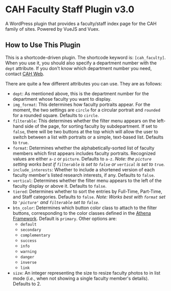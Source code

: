 # CAH Faculty Staff Plugin v3.0

A WordPress plugin that provides a faculty/staff index page for the CAH family of sites. Powered by VueJS and Vuex.

## How to Use This Plugin

This is a shortcode-driven plugin. The shortcode keyword is: `[cah_faculty]`. When you use it, you should also specify a department number with the `dept` attribute. If you don't know which department number you need, contact [CAH Web](mailto:cahweb@ucf.edu).

There are quite a few different attributes you can use. They are as follows:

* `dept`: As mentioned above, this is the department number for the department whose faculty you want to display.
* `img_format`: This determines how faculty portraits appear. For the moment, the two settings are `circle` for a circular portrait and `rounded` for a rounded square. Defaults to `circle`.
* `filterable`: This determines whether the filter menu appears on the left-hand side of the page, for sorting faculty by subdepartment. If set to `false`, there will be two buttons at the top which will allow the user to switch between a list with portraits or a simple, text-based list. Defaults to `true`.
* `format`: Determines whether the alphabetically-sorted list of faculty members which first appears includes faculty portraits. Recognized values are either `a-z` or `picture`. Defaults to `a-z`. *Note: the `picture` setting works best if `filterable` is set to `false` or `vertical` is set to `true`.*
* `include_interests`: Whether to include a shortened version of each faculty member's listed research interests, if any. Defaults to `false`.
* `vertical`: Determines whether the filter menu appears to the left of the faculty display or above it. Defaults to `false`.
* `tiered`: Determines whether to sort the entries by Full-Time, Part-Time, and Staff categories. Defaults to `false`. *Note: Works best with `format` set to `'picture'` and `filterable` set to `false`.*
* `btn_color`: Determines which button color class to attach to the filter buttons, corresponding to the color classes defined in the [Athena Framework](https://ucf.github.io/Athena-Framework/components/buttons/). Default is `primary`. Other options are:
  * `default`
  * `secondary`
  * `complementary`
  * `success`
  * `info`
  * `warning`
  * `danger`
  * `inverse`
  * `link`
* `size`: An integer representing the size to resize faculty photos to in list mode (*i.e.*, when not showing a single faculty member's details). Defaults to 2.